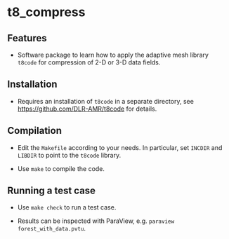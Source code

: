 # t8_compress

## Features

- Software package to learn how to apply the adaptive mesh library `t8code` for compression of 2-D or 3-D data fields.

## Installation

- Requires an installation of `t8code` in a separate directory, see https://github.com/DLR-AMR/t8code for details.

## Compilation

- Edit the `Makefile` according to your needs. In particular, set `INCDIR` and `LIBDIR` to point to the `t8code` library.

- Use `make` to compile the code.

## Running a test case

- Use `make check` to run a test case.

- Results can be inspected with ParaView, e.g. `paraview forest_with_data.pvtu`.
